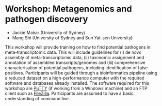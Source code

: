 # Workshop: Metagenomics and pathogen discovery

- Jackie Mahar (University of Sydney)
- Mang Shi (University of Sydney and Sun Yat-sen University)

This workshop will provide training on how to find potential pathogens in meta-transcriptomic data. This will include guidelines for (i) de novo assembly of meta-transcriptomic data, (ii) taxonomic assignment and annotation of assembled transcripts/genomes and (iii) comprehensive characterisation of potential pathogens, including identification of false positives. Participants will be guided through a bioinformatics pipeline using a reduced dataset on a high-performance computer with the required software and databases already installed. The software required for this workshop are [PuTTY](https://www.putty.org/) (if working from a Windows machine) and an FTP client such as [FileZilla](https://filezilla-project.org/). Participants are assumed to have a basic understanding of command line.
